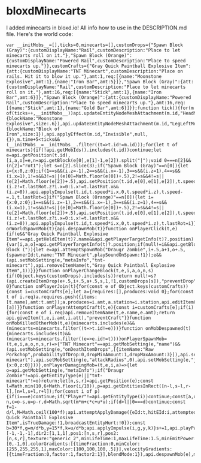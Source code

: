 # bloxdMinecarts
I added minecarts in bloxd.io! All info how to use in the DESCRIPTION.md file.
Here's the world code:

    var __initMobs__=[],ticks=0,minecarts=[],customDrops={"Spawn Block (Gray)":{customDisplayName:"Rail",customDescription:"Place to let minecarts roll on it."},"Spawn Block (Orange)":{customDisplayName:"Powered Rail",customDescription:"Place to speed minecarts up."}},customCrafts={"Gray Quick Paintball Explosive Item":{att:{customDisplayName:"TNT Minecart",customDescription:"Place on rails. Hit it to blow it up."},amt:1,req:[{name:"Moonstone Explosive",amt:1},{name:"Iron Bar",amt:5}]},"Spawn Block (Gray)":{att:{customDisplayName:"Rail",customDescription:"Place to let minecarts roll on it."},amt:16,req:[{name:"Stick",amt:1},{name:"Iron Bar",amt:6}]},"Spawn Block (Orange)":{att:{customDisplayName:"Powered Rail",customDescription:"Place to speed minecarts up."},amt:16,req:[{name:"Stick",amt:1},{name:"Gold Bar",amt:6}]}};function tick(){for(m of(ticks++,__initMobs__))api.updateEntityNodeMeshAttachment(m.id,"HeadMesh","BloxdBlock",{blockName:"Moonstone Explosive",size:.6}),api.updateEntityNodeMeshAttachment(m.id,"LegLeftMesh","BloxdBlock",{blockName:"Block of Iron",size:1}),api.applyEffect(m.id,"Invisible",null,{}),m.time+5<ticks&&(__initMobs__=__initMobs__.filter((t=>t.id!=m.id)));for(let t of minecarts){if(!api.getMobIds().includes(t.id))continue;let e=api.getPosition(t.id),[i,a,o]=e,n=api.getBlock(e[0],e[1]-1,e[2]).split("|");void 0===n[2]&&(n[2]="rot1");let s=n[2].slice(3);if("Spawn Block (Gray)"==n[0]){let i={x:0,z:0};if(1==s&&(i.z=-1),2==s&&(i.x=-1),3==s&&(i.z=1),4==s&&(i.x=1),1!=s&&3!=s||(e[0]=Math.floor(e[0])+.5),2!=s&&4!=s||(e[2]=Math.floor(e[2])+.5),api.setPosition(t.id,e[0],e[1],e[2]),t.speed<=0)continue;t.lastRot!=i&&(i.z!=t.lastRot.z?i.x=0:i.x!=t.lastRot.x&&(i.z=0)),api.applyImpulse(t.id,t.speed*i.x,0,t.speed*i.z),t.speed-=.1,t.lastRot=i}if("Spawn Block (Orange)"==n[0]){let i={x:0,z:0};1==s&&(i.z=-1),2==s&&(i.x=-1),3==s&&(i.z=1),4==s&&(i.x=1),1!=s&&3!=s||(e[0]=Math.floor(e[0])+.5),2!=s&&4!=s||(e[2]=Math.floor(e[2])+.5),api.setPosition(t.id,e[0],e[1],e[2]),t.speed=2,t.lastRot!=i&&(i.z!=t.lastRot.z?i.x=0:i.x!=t.lastRot.x&&(i.z=0)),api.applyImpulse(t.id,t.speed*i.x,0,t.speed*i.z),t.lastRot=i}}}function onWorldSpawnMob(t){api.despawnMob(t)}function onPlayerClick(t,e){if(e&&"Gray Quick Paintball Explosive Item"==api.getHeldItem(t)?.name&&api.getPlayerTargetInfo(t)?.position){var[i,a,o]=api.getPlayerTargetInfo(t)?.position;if(null!=i&&api.getBlock([i,a,o]).includes("Spawn Block (")){let e=api.attemptSpawnMob("Draugr Zombie",i+.5,a+1,o+.5,{spawnerId:t,name:"TNT Minecart",playSoundOnSpawn:!1});e&&(api.setMobSetting(e,"metaInfo","tnt-minecart"),api.removeItemName(t,"Gray Quick Paintball Explosive Item",1))}}}function onPlayerChangeBlock(t,e,i,a,o,n,s){if(Object.keys(customDrops).includes(s))return null!=s?(api.createItemDrop(e+.5,i+.5,a+.5,s,1,!1,customDrops[s]),"preventDrop"):void 0}function onPlayerJoin(t){for(const e of Object.keys(customCrafts)){const i=customCrafts[e];let a={requires:[],produces:void 0};for(const t of i.req)a.requires.push({items:[t.name],amt:t.amt});a.produces=i.amt,a.station=i.station,api.editItemCraftingRecipes(t,e,[a])}}function onPlayerAttemptCraft(t,e){const i=customCrafts[e];if(i){for(const e of i.req)api.removeItemName(t,e.name,e.amt);return api.giveItem(t,e,i.amt,i.att),"preventCraft"}}function onMobKilledOtherMob(t,e){minecarts.includes(e)&&(minecarts=minecarts.filter((t=>t.id!=e)))}function onMobDespawned(t){minecarts.includes(t)&&(minecarts=minecarts.filter((e=>e.id!=t)))}onPlayerSpawnMob=(t,e,i,a,o,n,s,r)=>{"TNT Minecart"==api.getMobSetting(e,"name")&&(api.setMobSetting(e,"onDeathItemDrops",[{itemName:"Raw Porkchop",probabilityOfDrop:0,dropMinAmount:1,dropMaxAmount:3}]),api.setMobSetting(e,"walkingSpeedMultiplier",0),api.setMobSetting(e,"runningSpeedMultiplier",0),api.setMobSetting(e,"metaInfo","tnt-minecart"),api.setMobSetting(e,"attackRadius",0),api.setMobSetting(e,"jumpMultiplier",0),api.setMobSetting(e,"name",""),api.setMobSetting(e,"idleSound",null),__initMobs__.push({id:e,time:ticks}),minecarts.push({id:e,speed:0,lastRot:{x:0,z:0}}))},onPlayerDamagingMob=(t,e,i,a)=>{let o=api.getMobSetting(e,"metaInfo");if("Draugr Zombie"!=api.getEntityType(e)||"tnt-minecart"!=o)return;let[n,s,r]=api.getPosition(e);const l=Math.min(10,6+Math.floor(i/10)),p=api.getEntitiesInRect([n-l,s-l,r-l],[n+l,s+l,r+l]);for(const i of p){if(i===e)continue;if("Player"!=api.getEntityType(i))continue;const[a,o,p]=api.getPosition(i),m=a-n,c=o-s,u=p-r,d=Math.sqrt(m*m+c*c+u*u);if(d>l||0===d)continue;const f=1-d/l,M=Math.ceil(100*f);api.attemptApplyDamage({eId:t,hitEId:i,attemptedDmgAmt:M,withItem:"Gray Quick Paintball Explosive Item",isTrueDamage:!1,broadcastEntityHurt:!0});const b=30*f,g=m/d*b,y=15*f,k=u/d*b;api.applyImpulse(i,g,y,k)}s+=1,api.playParticleEffect({dir1:[-1,-1,-1],dir2:[1,1,1],pos1:[n,s,r],pos2:[n,s,r],texture:"generic_2",minLifeTime:1,maxLifeTime:1.5,minEmitPower:30,maxEmitPower:40,minSize:.25,maxSize:.35,manualEmitCount:750,gravity:[0,-1,0],colorGradients:[{timeFraction:0,minColor:[255,255,255,1],maxColor:[100,100,100,.5]}],velocityGradients:[{timeFraction:0,factor:1,factor2:1}],blendMode:1}),api.despawnMob(e),minecarts.filter((t=>t!=e)),__initMobs__=__initMobs__.filter((t=>t!=e)),api.broadcastSound("cannonFire3",1,1)};

